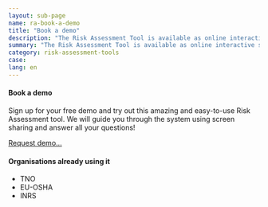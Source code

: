 ```yaml
---
layout: sub-page
name: ra-book-a-demo
title: "Book a demo"
description: "The Risk Assessment Tool is available as online interactive solution."
summary: "The Risk Assessment Tool is available as online interactive solution."
category: risk-assessment-tools
case: 
lang: en
---
```




#### Book a demo

Sign up for your free demo and try out this amazing and easy-to-use Risk Assessment tool. We will guide you through the system using screen sharing and answer all your questions!

<a href="mailto:info@syslab.com?subject=Risk Assessment Tools demo" class="icon-mail pat-button">Request demo…</a>


#### Organisations already using it

- TNO
- EU-OSHA
- INRS
